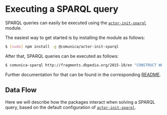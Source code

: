 # Executing a SPARQL query

SPARQL queries can easily be executed using the
[`actor-init-sparql`](https://github.com/comunica/comunica/tree/master/packages/actor-init-sparql)
module.

The easiest way to get started is by installing the module as follows:

```bash
$ [sudo] npm install -g @comunica/actor-init-sparql
```

After that, SPARQL queries can be executed as follows:

```bash
$ comunica-sparql http://fragments.dbpedia.org/2015-10/en "CONSTRUCT WHERE { ?s ?p ?o } LIMIT 100"
```

Further documentation for that can be found in the corresponding
[README](https://github.com/comunica/comunica/blob/master/packages/actor-init-sparql/README.md).

## Data Flow
Here we will describe how the packages interact when solving a SPARQL query,
based on the default configuration of
[`actor-init-sparql`](https://github.com/comunica/comunica/tree/master/packages/actor-init-sparql).
